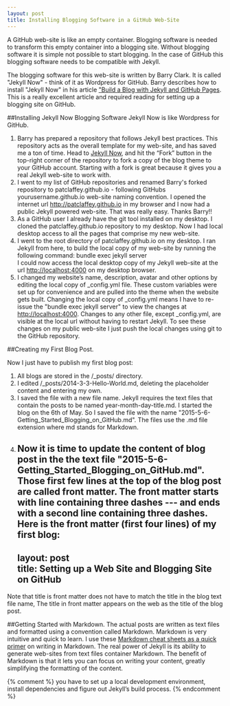 ```yaml
---
layout: post
title: Installing Blogging Software in a GitHub Web-Site
---
```

A GitHub web-site is like an empty container.
Blogging software is needed to transform this empty container into a blogging site.
Without blogging software it is simple not possible to start blogging.
In the case of GitHub this blogging software needs to be compatible with Jekyll.

The blogging software for this web-site is written by Barry Clark.  It is called "Jekyll Now" - think of it as Wordpress for GitHub.
Barry describes how to install "Jekyll Now" in his article ["Build a Blog with Jekyll and GitHub Pages](http://www.smashingmagazine.com/2014/08/01/build-blog-jekyll-github-pages/).
This is a really excellent article and required reading for setting up a blogging site on GitHub.

##Installing Jekyll Now Blogging Software
Jekyll Now is like Wordpress for GitHub.

1. Barry has prepared a repository that follows Jekyll best practices.
This repository acts as the overall template for my web-site, and has saved me a ton of time.
Head to [Jekyll Now](http://www.github.com/barryclark/jekyll-now), and hit the “Fork” button in the top-right corner of the repository to fork a copy of the blog theme to your GitHub account.
Starting with a fork is great because it gives you a real Jekyll web-site to work with.
2. I went to my list of GitHub repositories and renamed Barry's forked repository to patclaffey.github.io - following GitHubs yourusername.github.io web-site naming convention.
I opened the internet url http://patclaffey.github.io in my browser and I now had a public Jekyll powered web-site.  That was really easy.  Thanks Barry!!
3. As a GitHub user I already have the git tool installed on my desktop.  I cloned the patclaffey.github.io repository to my desktop.
Now I had local desktop access to all the pages that comprise my new web-site.
4. I went to the root directory of patclaffey.github.io on my desktop.
I ran Jekyll from here, to build the local copy of my web-site by running the following command:
    bundle exec jekyll server   
I could now access the local desktop copy of my Jekyll web-site at the url [http://localhost:4000](http://localhost:4000)  on my desktop browser. 
5. I changed my website’s name, description, avatar and other options by editing the local copy of _config.yml file.
These custom variables were set up for convenience and are pulled into the theme when the website gets built.
Changing the local copy of _config.yml means I have to re-issue the "bundle exec jekyll server" to view the changes at [http://localhost:4000](http://localhost:4000).
Changes to any other file, except _config.yml, are visible at the local url without having to restart Jekyll.
To see these changes on my public web-site I just push the local changes using git to the GitHub repository.

##Creating my First Blog Post.

Now I just have to publish my first blog post:

1. All blogs are stored in the /_posts/ directory.
2. I edited /_posts/2014-3-3-Hello-World.md, deleting the placeholder content and entering my own.
3. I saved the file with a new file name.
Jekyll requires the text files that contain the posts to be named year-month-day-title.md.
I started the blog on the 6th of May.  So I saved the file with the name "2015-5-6-Getting\_Started\_Blogging\_on\_GitHub.md".
The files use the .md file extension where md stands for Markdown.
4. Now it is time to update the content of blog post in the the text file "2015-5-6-Getting\_Started\_Blogging\_on\_GitHub.md".
Those first few lines at the top of the blog post are called front matter. 
The front matter starts with line containing three dashes --- and ends with a second line containing three dashes.
Here is the front matter (first four lines) of my first blog:     
    ---    
     layout: post    
     title: Setting up a Web Site and Blogging Site on GitHub    
    ---     
Note that title is front matter does not have to match the title in the blog text file name,
The title in front matter appears on the web as the title of the blog post.


##Getting Started with Markdown.
The actual posts are written as text files and formatted using a convention called Markdown.
Markdown is very intuitive and quick to learn.
I use these [Markdown cheat sheets as a quick primer](https://github.com/adam-p/markdown-here/wiki/Markdown-Cheatsheet) on writing in Markdown.
The real power of Jekyll is its ability to generate web-sites from text files container Markdown.
The benefit of Markdown is that it lets you can focus on writing your content, greatly simplifying the formatting of the content.

{% comment %}
you have to set up a local development environment, install dependencies and figure out Jekyll’s build process.
{% endcomment %}









